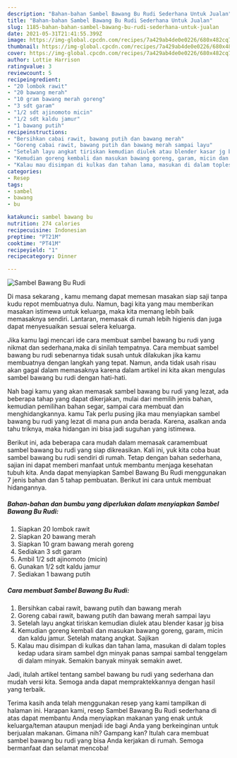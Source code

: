 ```yaml
---
description: "Bahan-bahan Sambel Bawang Bu Rudi Sederhana Untuk Jualan"
title: "Bahan-bahan Sambel Bawang Bu Rudi Sederhana Untuk Jualan"
slug: 1185-bahan-bahan-sambel-bawang-bu-rudi-sederhana-untuk-jualan
date: 2021-05-31T21:41:55.399Z
image: https://img-global.cpcdn.com/recipes/7a429ab4de0e0226/680x482cq70/sambel-bawang-bu-rudi-foto-resep-utama.jpg
thumbnail: https://img-global.cpcdn.com/recipes/7a429ab4de0e0226/680x482cq70/sambel-bawang-bu-rudi-foto-resep-utama.jpg
cover: https://img-global.cpcdn.com/recipes/7a429ab4de0e0226/680x482cq70/sambel-bawang-bu-rudi-foto-resep-utama.jpg
author: Lottie Harrison
ratingvalue: 3
reviewcount: 5
recipeingredient:
- "20 lombok rawit"
- "20 bawang merah"
- "10 gram bawang merah goreng"
- "3 sdt garam"
- "1/2 sdt ajinomoto micin"
- "1/2 sdt kaldu jamur"
- "1 bawang putih"
recipeinstructions:
- "Bersihkan cabai rawit, bawang putih dan bawang merah"
- "Goreng cabai rawit, bawang putih dan bawang merah sampai layu"
- "Setelah layu angkat tiriskan kemudian diulek atau blender kasar jg bisa"
- "Kemudian goreng kembali dan masukan bawang goreng, garam, micin dan kaldu jamur. Setelah matang angkat. Sajikan"
- "Kalau mau disimpan di kulkas dan tahan lama, masukan di dalam toples kedap udara siram sambel dgn minyak panas sampai sambal tenggelam di dalam minyak. Semakin banyak minyak semakin awet."
categories:
- Resep
tags:
- sambel
- bawang
- bu

katakunci: sambel bawang bu 
nutrition: 274 calories
recipecuisine: Indonesian
preptime: "PT21M"
cooktime: "PT41M"
recipeyield: "1"
recipecategory: Dinner

---
```



![Sambel Bawang Bu Rudi](https://img-global.cpcdn.com/recipes/7a429ab4de0e0226/680x482cq70/sambel-bawang-bu-rudi-foto-resep-utama.jpg)

Di masa  sekarang , kamu memang dapat memesan masakan siap saji tanpa kudu repot membuatnya dulu. Namun, bagi kita yang mau memberikan masakan istimewa untuk keluarga, maka kita memang lebih baik memasaknya sendiri. Lantaran, memasak di rumah lebih higienis dan juga dapat menyesuaikan sesuai selera keluarga.

Jika kamu lagi mencari ide cara membuat sambel bawang bu rudi yang nikmat dan sederhana,maka di sinilah tempatnya. Cara membuat sambel bawang bu rudi  sebenarnya tidak susah untuk dilakukan jika kamu membuatnya dengan langkah yang tepat. Namun, anda tidak usah risau akan gagal dalam memasaknya 
karena dalam artikel ini kita akan mengulas sambel bawang bu rudi dengan hati-hati.  



Nah bagi kamu yang akan memasak sambel bawang bu rudi yang lezat, ada beberapa tahap yang dapat dikerjakan, mulai dari memilih jenis bahan, kemudian pemilihan bahan segar, sampai cara membuat dan menghidangkannya. kamu Tak perlu pusing jika mau menyiapkan sambel bawang bu rudi yang lezat di mana pun anda berada. Karena, asalkan anda  tahu triknya, maka hidangan ini bisa jadi suguhan yang istimewa.

Berikut ini, ada beberapa cara mudah dalam memasak caramembuat sambel bawang bu rudi yang siap dikreasikan. Kali ini, yuk kita coba buat sambel bawang bu rudi sendiri di rumah. Tetap dengan bahan sederhana, sajian ini dapat memberi manfaat untuk membantu menjaga kesehatan tubuh kita. Anda dapat menyiapkan Sambel Bawang Bu Rudi menggunakan 7 jenis bahan dan 5 tahap pembuatan. Berikut ini cara untuk membuat hidangannya.

<!--inarticleads1-->

##### Bahan-bahan dan bumbu yang diperlukan dalam menyiapkan Sambel Bawang Bu Rudi:

1. Siapkan 20 lombok rawit
1. Siapkan 20 bawang merah
1. Siapkan 10 gram bawang merah goreng
1. Sediakan 3 sdt garam
1. Ambil 1/2 sdt ajinomoto (micin)
1. Gunakan 1/2 sdt kaldu jamur
1. Sediakan 1 bawang putih




<!--inarticleads2-->

##### Cara membuat Sambel Bawang Bu Rudi:

1. Bersihkan cabai rawit, bawang putih dan bawang merah
1. Goreng cabai rawit, bawang putih dan bawang merah sampai layu
1. Setelah layu angkat tiriskan kemudian diulek atau blender kasar jg bisa
1. Kemudian goreng kembali dan masukan bawang goreng, garam, micin dan kaldu jamur. Setelah matang angkat. Sajikan
1. Kalau mau disimpan di kulkas dan tahan lama, masukan di dalam toples kedap udara siram sambel dgn minyak panas sampai sambal tenggelam di dalam minyak. Semakin banyak minyak semakin awet.




Jadi, itulah artikel tentang  sambel bawang bu rudi  yang sederhana dan mudah versi kita. Semoga anda dapat mempraktekkannya dengan hasil yang terbaik. 

Terima kasih anda telah menggunakan resep yang kami tampilkan di halaman ini. Harapan kami, resep  Sambel Bawang Bu Rudi sederhana di atas dapat membantu Anda menyiapkan makanan yang enak untuk keluarga/teman ataupun menjadi ide bagi Anda yang berkeinginan untuk berjualan makanan. Gimana nih? Gampang kan? Itulah cara membuat sambel bawang bu rudi yang bisa Anda kerjakan di rumah. Semoga bermanfaat dan selamat mencoba!

